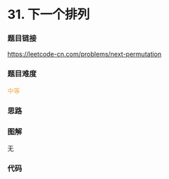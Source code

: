 # 31. 下一个排列

### 题目链接

https://leetcode-cn.com/problems/next-permutation

### 题目难度

<font color=#F0AD4E>中等</font>

### 思路



### 图解

无

### 代码

```python
```